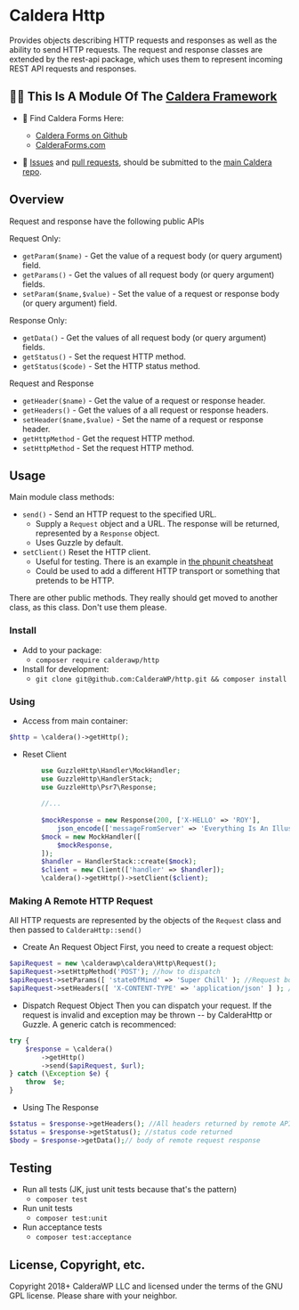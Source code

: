 # Caldera Http

Provides objects describing HTTP requests and responses as well as the ability to send HTTP requests. The request and response classes are extended by the rest-api package, which uses them to represent incoming REST API requests and responses. 

## 👀🌋 This Is A Module Of The [Caldera Framework](https://github.com/CalderaWP/caldera)
* 🌋 Find Caldera Forms Here:
    - [Caldera Forms on Github](http://github.com/calderawp/caldera-forms/)
    - [CalderaForms.com](http://calderaforms.com)
    
* 🌋 [Issues](https://github.com/CalderaWP/caldera/issues) and [pull requests](https://github.com/CalderaWP/caldera/pulls), should be submitted to the [main Caldera repo](https://github.com/CalderaWP/caldera/pulls).


## Overview
Request and response have the following public APIs

Request Only:
* `getParam($name)` - Get the value of a request  body (or query argument) field.
* `getParams()` - Get the values of all request body (or query argument) fields.
* `setParam($name,$value)` - Set the value of a request or response body (or query argument) field.

Response Only: 
* `getData()` - Get the values of all request body (or query argument) fields.
* `getStatus()` - Set the request HTTP method.
* `getStatus($code)` - Set the HTTP status method.

Request and Response
* `getHeader($name)` - Get the value of a request or response header.
* `getHeaders()` - Get the values of a all request or response headers.
* `setHeader($name,$value)` - Set the name of a request or response header.
* `getHttpMethod` - Get the request HTTP method.
* `setHttpMethod` - Set the request HTTP method.



## Usage

Main module class methods:

* `send()` - Send an HTTP request to the specified URL.
    - Supply a `Request` object and a URL. The response will be returned, represented by a `Response` object.
    - Uses Guzzle by default.
* `setClient()` Reset the HTTP client. 
    - Useful for testing. There is an example in [the phpunit cheatsheat](/docs/cheetsheets-and-links/cheatsheat-phpunit.md)
    - Could be used to add a different HTTP transport or something that pretends to be HTTP.

There are other public methods. They really should get moved to another class, as this class. Don't use them please.

### Install
* Add to your package:
    - `composer require calderawp/http`
* Install for development:
    - `git clone git@github.com:CalderaWP/http.git && composer install`


### Using

* Access from main container:
```php
$http = \caldera()->getHttp(); 
```

* Reset Client 
```php
        use GuzzleHttp\Handler\MockHandler;
        use GuzzleHttp\HandlerStack;
        use GuzzleHttp\Psr7\Response;
        
        //...
        
        $mockResponse = new Response(200, ['X-HELLO' => 'ROY'],
			json_encode(['messageFromServer' => 'Everything Is An Illusion.']));
		$mock = new MockHandler([
			$mockResponse,
		]);
		$handler = HandlerStack::create($mock);
		$client = new Client(['handler' => $handler]);
		\caldera()->getHttp()->setClient($client);
```

### Making A Remote HTTP Request
All HTTP requests are represented by the objects of the `Request` class and then passed to `CalderaHttp::send()`

* Create An Request Object
First, you need to create a request object:

```php
$apiRequest = new \calderawp\caldera\Http\Request();
$apiRequest->setHttpMethod('POST'); //how to dispatch 
$apiRequest->setParams([ 'stateOfMind' => 'Super Chill' ); //Request body
$apiRequest->setHeaders([ 'X-CONTENT-TYPE' => 'application/json' ] ); //Request headers
```

* Dispatch Request Object
Then you can dispatch your request. If the request is invalid and exception may be thrown -- by CalderaHttp or Guzzle. A generic catch is recommenced:

```php
try {
    $response = \caldera()
        ->getHttp()
        ->send($apiRequest, $url);
} catch (\Exception $e) {
    throw  $e;
}
```

* Using The Response

```php
$status = $response->getHeaders(); //All headers returned by remote API
$status = $response->getStatus(); //status code returned
$body = $response->getData();// body of remote request response
```


## Testing
* Run all tests (JK, just unit tests because that's the pattern)
    - `composer test`
* Run unit tests
    - `composer test:unit`
* Run acceptance tests
    - `composer test:acceptance`

    
## License, Copyright, etc.
Copyright 2018+ CalderaWP LLC and licensed under the terms of the GNU GPL license. Please share with your neighbor.

